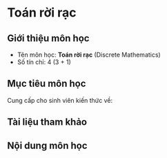 
# Toán rời rạc



## Giới thiệu môn học

* Tên môn học: **Toán rời rạc** (Discrete Mathematics)
* Số tín chỉ: 4 (3 + 1)

## Mục tiêu môn học

Cung cấp cho sinh viên kiến thức về:

## Tài liệu tham khảo

## Nội dung môn học

